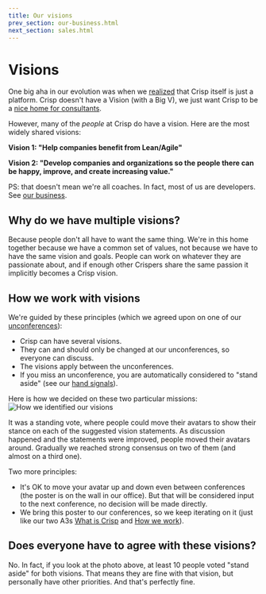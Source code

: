 ```yaml
---
title: Our visions
prev_section: our-business.html
next_section: sales.html
---
```


Visions
=======

One big aha in our evolution was when we [realized](http://blog.crisp.se/2010/05/08/henrikkniberg/1273272420000) that Crisp itself is just a platform. Crisp doesn't have a Vision (with a Big V), we just want Crisp to be a [nice home for consultants](what-is-thecloudnatives.html).

However, many of the *people* at Crisp do have a vision. Here are the most widely shared visions:

**Vision 1: "Help companies benefit from Lean/Agile"**

**Vision 2: "Develop companies and organizations so the people there can be happy, improve, and create increasing value."**

PS: that doesn't mean we're all coaches. In fact, most of us are developers. See [our business](our-business.html).

Why do we have multiple visions?
--------------------------------

Because people don't all have to want the same thing. We're in this home together because we have a common set of values, not because we have to have the same vision and goals. People can work on whatever they are passionate about, and if enough other Crispers share the same passion it implicitly becomes a Crisp vision.

How we work with visions
------------------------

We're guided by these principles (which we agreed upon on one of our [unconferences](unconference.html)):

-   Crisp can have several visions.
-   They can and should only be changed at our unconferences, so everyone can discuss.
-   The visions apply between the unconferences.
-   If you miss an unconference, you are automatically considered to "stand aside" (see our [hand signals](hand-signals.html)).

Here is how we decided on these two particular missions:
![How we identified our visions](../assets/Visions.jpg "How we identified our visions")

It was a standing vote, where people could move their avatars to show their stance on each of the suggested vision statements. As discussion happened and the statements were improved, people moved their avatars around. Gradually we reached strong consensus on two of them (and almost on a third one).

Two more principles:

-   It's OK to move your avatar up and down even between conferences (the poster is on the wall in our office). But that will be considered input to the next conference, no decision will be made directly.
-   We bring this poster to our conferences, so we keep iterating on it (just like our two A3s [What is Crisp](what-is-thecloudnatives.html) and [How we work](how-thecloudnatives-works.html)).

Does everyone have to agree with these visions?
-----------------------------------------------

No. In fact, if you look at the photo above, at least 10 people voted "stand aside" for both visions. That means they are fine with that vision, but personally have other priorities. And that's perfectly fine.
